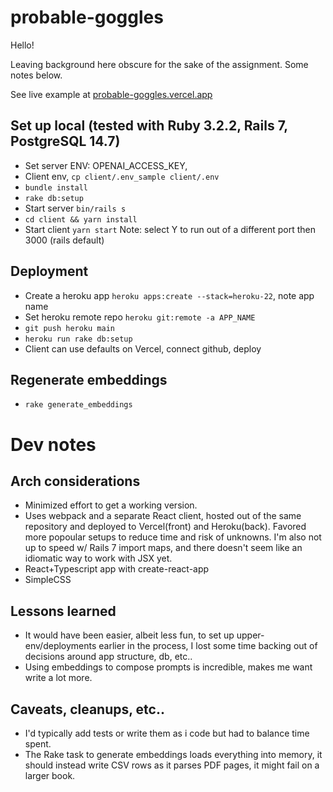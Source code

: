 # probable-goggles

Hello! 

Leaving background here obscure for the sake of the assignment. Some notes below. 

See live example at [probable-goggles.vercel.app](https://probable-goggles.vercel.app/)

## Set up local (tested with Ruby 3.2.2, Rails 7, PostgreSQL 14.7)
- Set server ENV: OPENAI_ACCESS_KEY, 
- Client env, ```cp client/.env_sample client/.env```
- ```bundle install```
- ```rake db:setup```
- Start server ```bin/rails s```
- ```cd client && yarn install```
- Start client ```yarn start``` Note: select Y to run out of a different port then 3000 (rails default)

## Deployment
- Create a heroku app ```heroku apps:create --stack=heroku-22```, note app name
- Set heroku remote repo ```heroku git:remote -a APP_NAME```
- ```git push heroku main```
- ```heroku run rake db:setup```
- Client can use defaults on Vercel, connect github, deploy 

## Regenerate embeddings
- ```rake generate_embeddings```

# Dev notes

## Arch considerations
- Minimized effort to get a working version.
- Uses webpack and a separate React client, hosted out of the same repository and deployed to Vercel(front) and Heroku(back). Favored more popoular setups to reduce time and risk of unknowns.  I'm also not up to speed w/ Rails 7 import maps, and there doesn't seem like an idiomatic way to work with JSX yet. 
- React+Typescript app with create-react-app
- SimpleCSS 

## Lessons learned
- It would have been easier, albeit less fun, to set up upper-env/deployments earlier in the process, I lost some time backing out of decisions around app structure, db, etc..
- Using embeddings to compose prompts is incredible, makes me want write a lot more. 

## Caveats, cleanups, etc..
- I'd typically add tests or write them as i code but had to balance time spent. 
- The Rake task to generate embeddings loads everything into memory, it should instead write CSV rows as it parses PDF pages, it might fail on a larger book.
